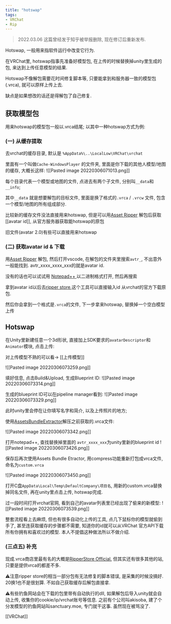 ```yaml
---
title: "hotswap"
tags:
- VRChat
- Rip
---
```


> 2022.03.06 这篇曾经发于知乎被举报删除, 现在修订后重新发布.

Hotswap, 一般用来指软件运行中改变它行为. 

在VRChat里, hotswap指事先准备好模型包, 在上传的时候替换掉unity里生成的包, 来达到上传任意模型的结果.

Hotswap不像解包需要花时间修复脚本等, 只要能拿到和服务器一致的模型包(.vrca), 就可以原样上传上去. 

缺点是如果想改的话还是得解包了自己修复.

## 获取模型包

用来hotswap的模型包一般以.vrca结尾; 以其中一种hotswap方式为例:

### (一) 从缓存提取

去vrchat的缓存目录, 默认是 `%AppData%\..\LocalLow\VRChat\vrchat`

里面有一个叫做`Cache-WindowsPlayer` 的文件夹, 里面是你下载的其他人模型/地图的缓存, 大概长这样:
![[Pasted image 20220306071013.png]]

每个目录代表一个模型或地图的文件, 点进去有两个子文件, 分别叫`__data`和`__info`;

其中`__data` 就是想要解包的目标文件, 里面是换了格式的`.vrca` / `.vrcw` 文件, 包含一个模型/地图的所有组成部分.

比较新的缓存文件没法直接用来hotswap, 但是可以用[Asset Ripper](https://link.zhihu.com/?target=https%3A//github.com/ds5678/AssetRipper) 解包后获取[[avatar id]], 从官方服务器获取能hotswap的原包

旧文件(avatar 2.0)有些可以直接用来hotswap


### (二) 获取avatar id & 下载
用[Asset Ripper](https://link.zhihu.com/?target=https%3A//github.com/ds5678/AssetRipper) 解包, 然后打开vscode, 在解包的文件夹里搜索`avtr_`, 不出意外一般能找到. 
avtr_xxxx_xxxx_xxx的就是avatar id.

没有的话也可以试试用 [Notepad++ ](https://notepad-plus-plus.org/downloads/)以二进制格式打开, 然后再搜索

拿到avatar id以后去[ripper store](https://ripper.store/id-downloader),这个工具可以直接输入id 从vrchat的官方下载原包.

然后你会拿到一个格式是`.vrca`的文件, 下一步拿来hotswap, 替换掉一个空白模型上传 



## Hotswap
在Unity里新建任意一个3d形状, 直接加上SDK要求的`avatarDescriptor`和`Animator`模块, 点击上传:

对上传模型不熟的可以看→ [[上传模型]]

![[Pasted image 20220306073259.png]]

填好信息, 点击Build&Upload, 生成Blueprint ID:
![[Pasted image 20220306073314.png]]

生成的blueprint ID可以在pipeline manager看到:
![[Pasted image 20220306073329.png]]

此时unity里会停在让你填写名字和简介, 以及上传照片的地方;

使用[AssetsBundleExtractor](https://link.zhihu.com/?target=https%3A//github.com/DerPopo/UABE/releases)解压之前获取的.vrca文件:

![[Pasted image 20220306073342.png]]

打开notepad++, 查找替换掉里面的 `avtr_xxxx_xxx`为unity里新的blueprint id
![[Pasted image 20220306073426.png]]

保存后再次使用Assets Bundle Etractor, 用compress功能重新打包成vrca文件, 命名为`custom.vrca`

![[Pasted image 20220306073450.png]]

打开C盘`AppData\Local\Temp\DefaultCompany\项目名`, 用新的custom.vrca替换掉同名文件, 再在unity里点击上传, hotswap完成.

过一段时间打开vrchat官网, 看到自己的avatar列表里已经出现了偷来的新模型:
![[Pasted image 20220306073539.png]]

整套流程看上去麻烦, 但也有很多自动化上传的工具, 点几下鼠标你的模型就偷到手了, 甚至连获取缓存的步骤都不需要, 知道你的id就可以从VRChat 官方API下载所有你拥有和喜欢过的模型. 本人不提倡这种做法所以不做介绍.




### (三点五) 补充

现成.vrca商店里最有名的大概是[RipperStore Official.](https://ripper.store/index)   但其实还有很多其他的站, 只要是提供vrca的都差不多.

⚠️注意ripper store的相当一部分包有无法修复的脚本错误, 是采集的时候没搞好. 20换1也不是很划算. 不如自己获取缓存后解包直接拿.

⚠️有些钓鱼网站会在下载的包里带有自动执行的dll, 如果解包后导入unity就会自动上传, 收集你的cookie/ip/vrchat账号等信息. 之前有个公司叫akisoba, 建了个分发模型的钓鱼网站叫sanctuary.moe, 专门就干这事. 虽然现在被骂没了.



[[VRChat]]